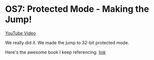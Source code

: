 # OS7: Protected Mode - Making the Jump!

[YouTube Video](https://youtu.be/IU9zXYdYV9I)

We really did it. We made the jump to 32-bit protected mode.

Here's the awesome book I keep referencing: [link](https://www.cs.bham.ac.uk/~exr/lectures/opsys/10_11/lectures/os-dev.pdf)
